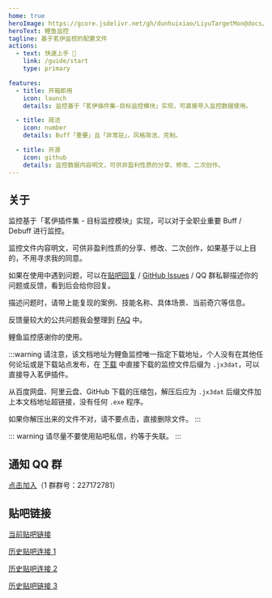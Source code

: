 ```yaml
---
home: true
heroImage: https://gcore.jsdelivr.net/gh/dunhuixiao/LiyuTargetMon@docs/image/home.jpg
heroText: 鲤鱼监控
tagline: 基于茗伊监控的配置文件
actions:
  - text: 快速上手 🍻
    link: /guide/start
    type: primary

features:
  - title: 开箱即用
    icon: launch
    details: 监控基于「茗伊插件集-目标监控模块」实现，可直接导入监控数据使用。

  - title: 简洁
    icon: number
    details: Buff「重要」且「非常驻」，风格简洁、克制。

  - title: 开源
    icon: github
    details: 监控数据内容明文，可供非盈利性质的分享、修改、二次创作。
---
```


## 关于

监控基于「茗伊插件集 - 目标监控模块」实现，可以对于全职业重要 Buff / Debuff 进行监控。

监控文件内容明文，可供非盈利性质的分享、修改、二次创作，如果基于以上目的，不用寻求我的同意。

如果在使用中遇到问题，可以在[贴吧回复](https://tieba.baidu.com/p/6470946492?see_lz=1) / [GitHub Issues](https://github.com/dunhuixiao/LiyuTargetMon/issues) / QQ 群私聊描述你的问题或反馈，看到后会给你回复。

描述问题时，请带上能复现的案例、技能名称、具体场景、当前奇穴等信息。

反馈量较大的公共问题我会整理到 [FAQ](faq.md) 中。

鲤鱼监控感谢你的使用。

:::warning
请注意，该文档地址为鲤鱼监控唯一指定下载地址，个人没有在其他任何论坛或是下载站点发布，在 [下载](download.md) 中直接下载的监控文件后缀为 `.jx3dat`，可以直接导入茗伊插件。

从百度网盘、阿里云盘、GitHub 下载的压缩包，解压后应为 `.jx3dat` 后缀文件加上本文档地址超链接，没有任何 `.exe` 程序。

如果你解压出来的文件不对，请不要点击，直接删除文件。
:::

::: warning
请尽量不要使用贴吧私信，约等于失联。
:::

## 通知 QQ 群

[点击加入](https://jq.qq.com/?_wv=1027&k=jmw5fLpn)（1 群群号：227172781）

<!-- [点击加入](https://jq.qq.com/?_wv=1027&k=l1xUlwNw)（2 群群号：156735975） -->

## 贴吧链接

[当前贴吧链接](https://tieba.baidu.com/p/6470946492?see_lz=1)

[历史贴吧连接 1](https://tieba.baidu.com/p/5464592160?see_lz=1)

[历史贴吧连接 2](https://tieba.baidu.com/p/5314050246?see_lz=1)

[历史贴吧链接 3](https://tieba.baidu.com/p/6323130138?pn=1)
